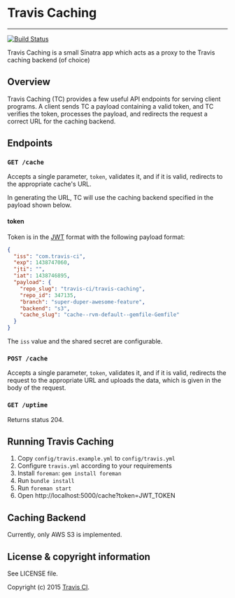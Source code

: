 # Travis Caching
**************************

[![Build Status](https://travis-ci.org/travis-ci/travis-caching.png?branch=master)](https://travis-ci.org/travis-ci/travis-caching)

Travis Caching is a small Sinatra app which acts as a proxy to the Travis caching backend (of choice)

## Overview

Travis Caching (TC) provides a few useful API endpoints for serving client programs.
A client sends TC a payload containing a valid token, and TC verifies the token,
processes the payload, and redirects the request a correct URL for the caching
backend.

## Endpoints

### `GET /cache`

Accepts a single parameter, `token`, validates it, and if it is valid,
redirects to the appropriate cache's URL.

In generating the URL, TC will use the caching backend specified in the payload
shown below.

#### token

Token is in the [JWT](http://jwt.io/) format with the following payload format:

```json
{
  "iss": "com.travis-ci",
  "exp": 1438747060,
  "jti": "",
  "iat": 1438746895,
  "payload": {
    "repo_slug": "travis-ci/travis-caching",
    "repo_id": 347135,
    "branch": "super-duper-awesome-feature",
    "backend": "s3",
    "cache_slug": "cache--rvm-default--gemfile-Gemfile"
  }
}
```

The `iss` value and the shared secret are configurable.

### `POST /cache`

Accepts a single parameter, `token`, validates it, and if it is valid,
redirects the request to the appropriate URL and uploads the data,
which is given in the body of the request.

### `GET /uptime`

Returns status 204.

## Running Travis Caching

1. Copy `config/travis.example.yml` to `config/travis.yml`
1. Configure `travis.yml` according to your requirements
1. Install `foreman`: `gem install foreman`
1. Run `bundle install`
1. Run `foreman start`
1. Open http://localhost:5000/cache?token=JWT_TOKEN

## Caching Backend

Currently, only AWS S3 is implemented.

## License & copyright information ##

See LICENSE file.

Copyright (c) 2015 [Travis CI](https://github.com/travis-ci).
